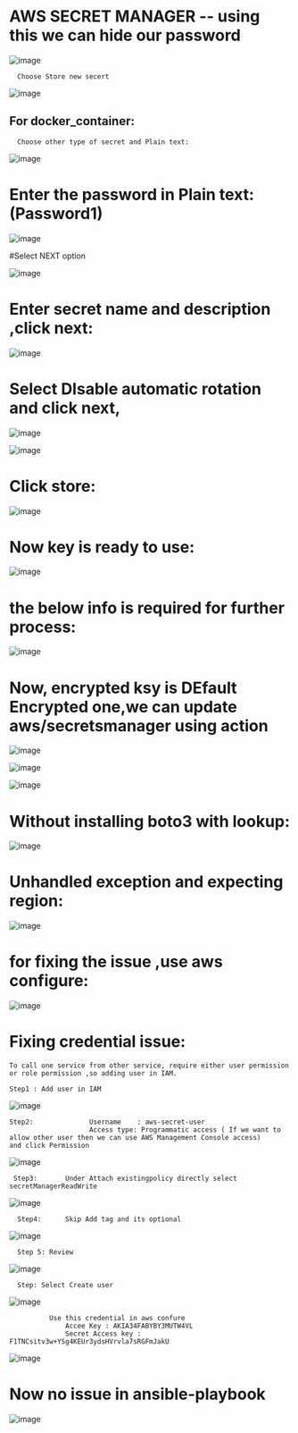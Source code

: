 # AWS SECRET MANAGER -- using this we can hide our password

![image](https://user-images.githubusercontent.com/54719289/107636983-78f13c80-6c93-11eb-80fc-11bd2f03b011.png)

      Choose Store new secert

![image](https://user-images.githubusercontent.com/54719289/107637120-a4742700-6c93-11eb-9de2-95788ca052fa.png)

## For docker_container:

      Choose other type of secret and Plain text:

![image](https://user-images.githubusercontent.com/54719289/107637231-ce2d4e00-6c93-11eb-93b5-101b19e6a0aa.png)

# Enter the password in Plain text: (Password1)

![image](https://user-images.githubusercontent.com/54719289/107637391-1482ad00-6c94-11eb-9e44-a4e8bd1c03a5.png)

#Select NEXT option


![image](https://user-images.githubusercontent.com/54719289/107641591-cffa1000-6c99-11eb-8cbe-98888aa2f353.png)


# Enter secret name and description ,click next:

![image](https://user-images.githubusercontent.com/54719289/107641877-2b2c0280-6c9a-11eb-8134-4dfdcd722e6e.png)

# Select DIsable automatic rotation and click next,

![image](https://user-images.githubusercontent.com/54719289/107642078-66c6cc80-6c9a-11eb-8715-23697411481f.png)


![image](https://user-images.githubusercontent.com/54719289/107642393-d50b8f00-6c9a-11eb-85ee-9c9408bf834d.png)


# Click store:


![image](https://user-images.githubusercontent.com/54719289/107642440-e5bc0500-6c9a-11eb-900a-14bbb7b3d183.png)


# Now key is ready  to use:


![image](https://user-images.githubusercontent.com/54719289/107642647-29167380-6c9b-11eb-9e91-81c1ec90cd53.png)


# the below info is required for further process:

![image](https://user-images.githubusercontent.com/54719289/107642875-7266c300-6c9b-11eb-8654-1a1130f6afdc.png)


# Now, encrypted ksy is DEfault Encrypted one,we can update aws/secretsmanager using action

![image](https://user-images.githubusercontent.com/54719289/107643395-16506e80-6c9c-11eb-9efc-9bb8dbcd7ea1.png)


![image](https://user-images.githubusercontent.com/54719289/107643578-56175600-6c9c-11eb-9d2d-703b2ecfbb5f.png)

![image](https://user-images.githubusercontent.com/54719289/107643628-692a2600-6c9c-11eb-82f0-d68dd58817a0.png)


# Without installing boto3 with lookup:

![image](https://user-images.githubusercontent.com/54719289/107645152-5ca6cd00-6c9e-11eb-98ba-1024e5ca96bd.png)

# Unhandled exception and expecting region:

![image](https://user-images.githubusercontent.com/54719289/107645810-3170ad80-6c9f-11eb-9060-801ac8253201.png)

# for fixing the issue ,use aws configure:

![image](https://user-images.githubusercontent.com/54719289/107646128-9e844300-6c9f-11eb-83ae-c2719d930bf7.png)


# Fixing credential issue:

    To call one service from other service, require either user permission or role permission ,so adding user in IAM.
    
    Step1 : Add user in IAM

![image](https://user-images.githubusercontent.com/54719289/107648496-67fbf780-6ca2-11eb-8258-71e4788fdf07.png)

    Step2:              Username    : aws-secret-user 
                        Access type: Programmatic access ( If we want to allow other user then we can use AWS Management Console access)
    and click Permission
    
![image](https://user-images.githubusercontent.com/54719289/107649209-3c2d4180-6ca3-11eb-8ea1-7a46ef32ec6d.png)


     Step3:       Under Attach existingpolicy directly select secretManagerReadWrite
     
![image](https://user-images.githubusercontent.com/54719289/107649741-c675a580-6ca3-11eb-8453-974cc131684a.png)


      Step4:      Skip Add tag and its optional
      
 ![image](https://user-images.githubusercontent.com/54719289/107650333-62071600-6ca4-11eb-8fb4-47ee5436e097.png)


      Step 5: Review
      
  ![image](https://user-images.githubusercontent.com/54719289/107650416-79460380-6ca4-11eb-9a71-8b725f18c621.png)


      Step: Select Create user
      
  ![image](https://user-images.githubusercontent.com/54719289/107650522-94b10e80-6ca4-11eb-8a04-fd54b5cf407c.png)
  
              Use this credential in aws confure
                  Accee Key : AKIA34FABYBY3MUTW4VL
                  Secret Access key :  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
                  
  ![image](https://user-images.githubusercontent.com/54719289/107651435-844d6380-6ca5-11eb-875a-ea75903fc6ad.png)


# Now no issue in ansible-playbook

![image](https://user-images.githubusercontent.com/54719289/107651708-d42c2a80-6ca5-11eb-8da4-26ec609da303.png)

                  
  

                        
      
  

